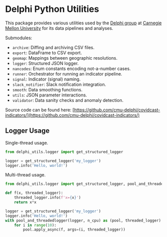 # Delphi Python Utilities

This package provides various utilities used by the [Delphi group](https://delphi.cmu.edu/) at [Carnegie Mellon
University](https://www.cmu.edu) for its data pipelines and analyses.

Submodules:
- `archive`: Diffing and archiving CSV files.
- `export`: DataFrame to CSV export.
- `geomap`: Mappings between geographic resolutions.
- `logger`: Structured JSON logger.
- `nancodes`: Enum constants encoding not-a-number cases.
- `runner`: Orchestrator for running an indicator pipeline.
- `signal`: Indicator (signal) naming.
- `slack_notifier`:  Slack notification integration.
- `smooth`: Data smoothing functions.
- `utils`: JSON parameter interactions.
- `validator`: Data sanity checks and anomaly detection.


Source code can be found here:
[https://github.com/cmu-delphi/covidcast-indicators/](https://github.com/cmu-delphi/covidcast-indicators/)

## Logger Usage

Single-thread usage.

```py
from delphi_utils.logger import get_structured_logger

logger = get_structured_logger('my_logger')
logger.info('Hello, world!')
```

Multi-thread usage.

```py
from delphi_utils.logger import get_structured_logger, pool_and_threadedlogger

def f(x, threaded_logger):
    threaded_logger.info(f'x={x}')
    return x*x

logger = get_structured_logger('my_logger')
logger.info('Hello, world!')
with pool_and_threadedlogger(logger, n_cpu) as (pool, threaded_logger):
    for i in range(10):
        pool.apply_async(f, args=(i, threaded_logger))
```
